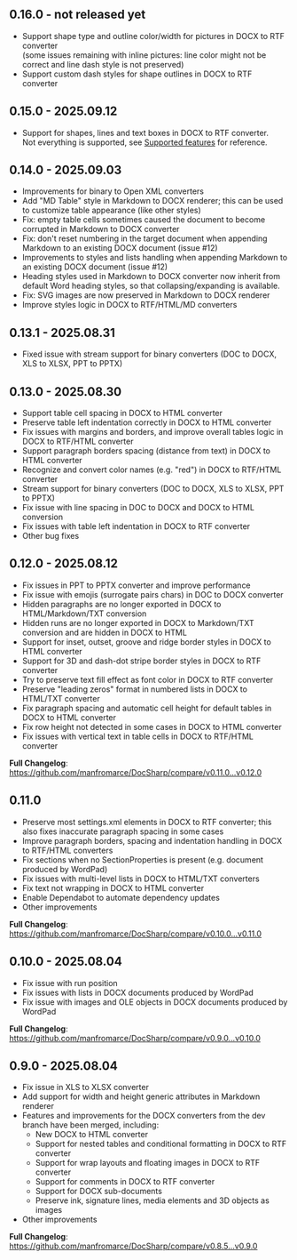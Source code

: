 ## 0.16.0 - not released yet

- Support shape type and outline color/width for pictures in DOCX to RTF converter  
  (some issues remaining with inline pictures: line color might not be correct and line dash style is not preserved)
- Support custom dash styles for shape outlines in DOCX to RTF converter

## 0.15.0 - 2025.09.12

- Support for shapes, lines and text boxes in DOCX to RTF converter.  
  Not everything is supported, see [Supported features](https://github.com/manfromarce/DocSharp/blob/main/documentation/Supported_features.MD) for reference.

## 0.14.0 - 2025.09.03

- Improvements for binary to Open XML converters
- Add "MD Table" style in Markdown to DOCX renderer; this can be used to customize table appearance (like other styles)
- Fix: empty table cells sometimes caused the document to become corrupted in Markdown to DOCX converter
- Fix: don't reset numbering in the target document when appending Markdown to an existing DOCX document (issue #12)
- Improvements to styles and lists handling when appending Markdown to an existing DOCX document (issue #12)
- Heading styles used in Markdown to DOCX converter now inherit from default Word heading styles, so that collapsing/expanding is available.
- Fix: SVG images are now preserved in Markdown to DOCX renderer
- Improve styles logic in DOCX to RTF/HTML/MD converters

## 0.13.1 - 2025.08.31

- Fixed issue with stream support for binary converters (DOC to DOCX, XLS to XLSX, PPT to PPTX)

## 0.13.0 - 2025.08.30

- Support table cell spacing in DOCX to HTML converter
- Preserve table left indentation correctly in DOCX to HTML converter
- Fix issues with margins and borders, and improve overall tables logic in DOCX to RTF/HTML converter
- Support paragraph borders spacing (distance from text) in DOCX to HTML converter
- Recognize and convert color names (e.g. "red") in DOCX to RTF/HTML converter
- Stream support for binary converters (DOC to DOCX, XLS to XLSX, PPT to PPTX)
- Fix issue with line spacing in DOC to DOCX and DOCX to HTML conversion
- Fix issues with table left indentation in DOCX to RTF converter
- Other bug fixes

## 0.12.0 - 2025.08.12

- Fix issues in PPT to PPTX converter and improve performance
- Fix issue with emojis (surrogate pairs chars) in DOC to DOCX converter
- Hidden paragraphs are no longer exported in DOCX to HTML/Markdown/TXT conversion
- Hidden runs are no longer exported in DOCX to Markdown/TXT conversion and are hidden in DOCX to HTML
- Support for inset, outset, groove and ridge border styles in DOCX to HTML converter
- Support for 3D and dash-dot stripe border styles in DOCX to RTF converter
- Try to preserve text fill effect as font color in DOCX to RTF converter
- Preserve "leading zeros" format in numbered lists in DOCX to HTML/TXT converter
- Fix paragraph spacing and automatic cell height for default tables in DOCX to HTML converter
- Fix row height not detected in some cases in DOCX to HTML converter
- Fix issues with vertical text in table cells in DOCX to RTF/HTML converter

**Full Changelog**: https://github.com/manfromarce/DocSharp/compare/v0.11.0...v0.12.0

## 0.11.0

- Preserve most settings.xml elements in DOCX to RTF converter; this also fixes inaccurate paragraph spacing in some cases
- Improve paragraph borders, spacing and indentation handling in DOCX to RTF/HTML converters
- Fix sections when no SectionProperties is present (e.g. document produced by WordPad)
- Fix issues with multi-level lists in DOCX to HTML/TXT converters
- Fix text not wrapping in DOCX to HTML converter
- Enable Dependabot to automate dependency updates
- Other improvements

**Full Changelog**: https://github.com/manfromarce/DocSharp/compare/v0.10.0...v0.11.0

## 0.10.0 - 2025.08.04

- Fix issue with run position
- Fix issues with lists in DOCX documents produced by WordPad
- Fix issue with images and OLE objects in DOCX documents produced by WordPad

**Full Changelog**: https://github.com/manfromarce/DocSharp/compare/v0.9.0...v0.10.0

## 0.9.0 - 2025.08.04

- Fix issue in XLS to XLSX converter
- Add support for width and height generic attributes in Markdown renderer
- Features and improvements for the DOCX converters from the dev branch have been merged, including:
    * New DOCX to HTML converter
    * Support for nested tables and conditional formatting in DOCX to RTF converter
    * Support for wrap layouts and floating images in DOCX to RTF converter
    * Support for comments in DOCX to RTF converter
    * Support for DOCX sub-documents
    * Preserve ink, signature lines, media elements and 3D objects as images
- Other improvements

**Full Changelog**: https://github.com/manfromarce/DocSharp/compare/v0.8.5...v0.9.0

